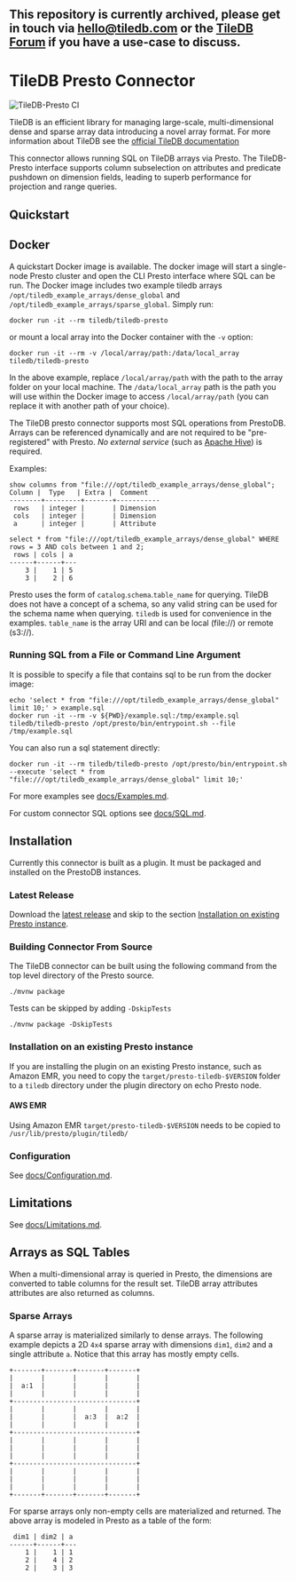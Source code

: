 <h2>This repository is currently archived, please get in touch via <a href="mailto:hello@tiledb.com">hello@tiledb.com</a> or the <a href="https://forum.tiledb.io/">TileDB Forum</a> if you have a use-case to discuss.</h2>

# TileDB Presto Connector

![TileDB-Presto CI](https://github.com/TileDB-Inc/TileDB-Presto/actions/workflows/github_actions.yml/badge.svg)

TileDB is an efficient library for managing large-scale,
multi-dimensional dense and sparse array data introducing a novel array format. For more information about TileDB
see the [official TileDB documentation](https://docs.tiledb.io/en/latest/introduction.html)

This connector allows running SQL on TileDB arrays via Presto.  The TileDB-Presto interface supports column subselection on attributes and predicate pushdown on dimension fields, leading to superb performance for
projection and range queries.


## Quickstart

## Docker

A quickstart Docker image is available. The docker image will start a single-node 
Presto cluster and open the CLI Presto interface where SQL can be run.
The Docker image includes two example tiledb arrays
`/opt/tiledb_example_arrays/dense_global` and `/opt/tiledb_example_arrays/sparse_global`. 
Simply run:

```
docker run -it --rm tiledb/tiledb-presto
```

or mount a local array into the Docker container with the `-v` option: 

```
docker run -it --rm -v /local/array/path:/data/local_array tiledb/tiledb-presto
```

In the above example, replace `/local/array/path` with the path to the
array folder on your local machine. The `/data/local_array` path is the 
path you will use within the Docker image to access `/local/array/path`
(you can replace it with another path of your choice). 

The TileDB presto connector supports most SQL operations from PrestoDB. Arrays
can be referenced dynamically and are not required to be "pre-registered"
with Presto. *No external service* (such as [Apache Hive](https://hive.apache.org/)) 
is required.
 
Examples: 

```
show columns from "file:///opt/tiledb_example_arrays/dense_global";
Column |  Type   | Extra |  Comment  
--------+---------+-------+-----------
 rows   | integer |       | Dimension 
 cols   | integer |       | Dimension 
 a      | integer |       | Attribute 

```


```
select * from "file:///opt/tiledb_example_arrays/dense_global" WHERE rows = 3 AND cols between 1 and 2;
 rows | cols | a 
------+------+---
    3 |    1 | 5 
    3 |    2 | 6 

```

Presto uses the form of `catalog`.`schema`.`table_name` for querying. TileDB
does not have a concept of a schema, so any valid string can be used for the 
schema name when querying. `tiledb` is used for convenience in the examples.
`table_name` is the array URI and can be local (file://) or remote (s3://).

### Running SQL from a File or Command Line Argument

It is possible to specify a file that contains sql to be run from the docker
image:

```
echo 'select * from "file:///opt/tiledb_example_arrays/dense_global" limit 10;' > example.sql
docker run -it --rm -v ${PWD}/example.sql:/tmp/example.sql tiledb/tiledb-presto /opt/presto/bin/entrypoint.sh --file /tmp/example.sql
```

You can also run a sql statement directly:

```
docker run -it --rm tiledb/tiledb-presto /opt/presto/bin/entrypoint.sh --execute 'select * from "file:///opt/tiledb_example_arrays/dense_global" limit 10;'
```



For more examples see [docs/Examples.md](docs/Examples.md).

For custom connector SQL options see [docs/SQL.md](docs/SQL.md).

## Installation

Currently this connector is built as a plugin. It must be packaged and
installed on the PrestoDB instances.

### Latest Release

Download the [latest release](https://github.com/TileDB-Inc/presto-tiledb/releases/latest)
and skip to the section
[Installation on existing Presto instance](#Installation-on-existing-Presto-instance).

### Building Connector From Source

The TileDB connector can be built using the following command from the
top level directory of the Presto source.
```
./mvnw package
```

Tests can be skipped by adding `-DskipTests`

```
./mvnw package -DskipTests
```

### Installation on an existing Presto instance

If you are installing the plugin on an existing Presto instance, such as Amazon
EMR, you need to copy the `target/presto-tiledb-$VERSION` folder
to a `tiledb` directory under the plugin directory on echo Presto node.

#### AWS EMR 

Using Amazon EMR `target/presto-tiledb-$VERSION` needs to be copied to
`/usr/lib/presto/plugin/tiledb/`

### Configuration

See [docs/Configuration.md](docs/Configuration.md).

## Limitations

See [docs/Limitations.md](docs/Limitations.md).

## Arrays as SQL Tables

When a multi-dimensional array is queried in Presto, the dimensions are converted
to table columns for the result set. TileDB array attributes attributes are also returned as columns.

### Sparse Arrays

A sparse array is materialized similarly to dense arrays. The following example
depicts a 2D `4x4` sparse array with dimensions `dim1`, `dim2` and
a single attribute `a`. Notice that this array has mostly empty cells. 

```
+-------+-------+-------+-------+
|       |       |       |       |
|  a:1  |       |       |       |
|       |       |       |       |
+-------------------------------+
|       |       |       |       |
|       |       |  a:3  |  a:2  |
|       |       |       |       |
+-------------------------------+
|       |       |       |       |
|       |       |       |       |
|       |       |       |       |
+-------------------------------+
|       |       |       |       |
|       |       |       |       |
|       |       |       |       |
+-------+-------+-------+-------+
```

For sparse arrays only non-empty cells are materialized and returned.
The above array is modeled in Presto as a table of the form:

```
 dim1 | dim2 | a
------+------+---
    1 |    1 | 1
    2 |    4 | 2
    2 |    3 | 3
```
